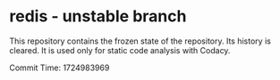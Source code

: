 # redis - unstable branch

This repository contains the frozen state of the repository.
Its history is cleared. It is used only for static code
analysis with Codacy.

Commit Time: 1724983969